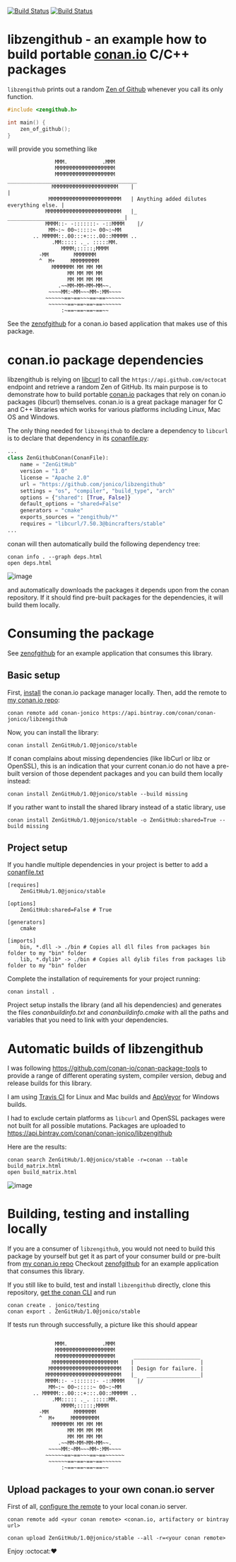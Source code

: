 [![Build Status](https://travis-ci.org/jonico/libzengithub.svg)](https://travis-ci.org/jonico/libzengithub)
[![Build Status](https://ci.appveyor.com/api/projects/status/github/jonico/libzengithub)](https://ci.appveyor.com/project/jonico/libzengithub)

# libzengithub - an example how to build portable [conan.io](https://www.conan.io/) C/C++ packages

```libzengithub``` prints out a random [Zen of Github](http://ben.balter.com/2015/08/12/the-zen-of-github/) whenever you call its only function.

```c
#include <zengithub.h>

int main() {
    zen_of_github();
}
```

will provide you something like

```
               MMM.           .MMM
               MMMMMMMMMMMMMMMMMMM
               MMMMMMMMMMMMMMMMMMM      _________________________________________
              MMMMMMMMMMMMMMMMMMMMM    |                                         |
             MMMMMMMMMMMMMMMMMMMMMMM   | Anything added dilutes everything else. |
            MMMMMMMMMMMMMMMMMMMMMMMM   |_   _____________________________________|
            MMMM::- -:::::::- -::MMMM    |/
             MM~:~ 00~:::::~ 00~:~MM
        .. MMMMM::.00:::+:::.00::MMMMM ..
              .MM::::: ._. :::::MM.
                 MMMM;:::::;MMMM
          -MM        MMMMMMM
          ^  M+     MMMMMMMMM
              MMMMMMM MM MM MM
                   MM MM MM MM
                   MM MM MM MM
                .~~MM~MM~MM~MM~~.
             ~~~~MM:~MM~~~MM~:MM~~~~
            ~~~~~~==~==~~~==~==~~~~~~
             ~~~~~~==~==~==~==~~~~~~
                 :~==~==~==~==~~
```

See the [zenofgithub](https://github.com/jonico/zenofgithub) for a conan.io based application that makes use of this package.

# conan.io package dependencies

libzengithub is relying on [libcurl](https://github.com/lasote/conan-libcurl) to call the ```https://api.github.com/octocat``` endpoint and retrieve a random Zen of GitHub.
Its main purpose is to demonstrate how to build portable [conan.io](https://www.conan.io/) packages that rely on conan.io packages (libcurl) themselves.
conan.io is a great package manager for C and C++ libraries which works for various platforms including Linux, Mac OS and Windows.

The only thing needed for ```libzengithub``` to declare a dependency to ```libcurl``` is to declare that dependency in its [conanfile.py](https://github.com/jonico/libzengithub/blob/master/conanfile.py):

```python
...
class ZenGithubConan(ConanFile):
    name = "ZenGitHub"
    version = "1.0"
    license = "Apache 2.0"
    url = "https://github.com/jonico/libzengithub"
    settings = "os", "compiler", "build_type", "arch"
    options = {"shared": [True, False]}
    default_options = "shared=False"
    generators = "cmake"
    exports_sources = "zengithub/*"
    requires = "libcurl/7.50.3@bincrafters/stable"
...
```

conan will then automatically build the following dependency tree:

```
conan info . --graph deps.html
open deps.html
```

![image](https://user-images.githubusercontent.com/1872314/38522318-7e0c76a4-3c48-11e8-90f3-5ac2f6533a94.png)

and automatically downloads the packages it depends upon from the conan repository. If it should find pre-built packages for the dependencies, it will build them locally.

# Consuming the package

See [zenofgithub](https://github.com/jonico/zenofgithub) for an example application that consumes this library.

## Basic setup

First, [install](http://docs.conan.io/en/latest/installation.html) the conan.io package manager locally.
Then, add the remote to [my conan.io repo](https://api.bintray.com/conan/conan-jonico/libzengithub):

```
conan remote add conan-jonico https://api.bintray.com/conan/conan-jonico/libzengithub
```

Now, you can install the library:

`
conan install ZenGitHub/1.0@jonico/stable
`

If conan complains about missing dependencies (like libCurl or libz or OpenSSL), this is an indication that your current conan.io do not have a pre-built version of those dependent packages and you can build them locally instead:

`
conan install ZenGitHub/1.0@jonico/stable --build missing
`

If you rather want to install the shared library instead of a static library, use

`
conan install ZenGitHub/1.0@jonico/stable -o ZenGitHub:shared=True --build missing
`

## Project setup

If you handle multiple dependencies in your project is better to add a [conanfile.txt](https://github.com/jonico/zenofgithub/blob/master/conanfile.txt)

```
[requires]
    ZenGitHub/1.0@jonico/stable

[options]
    ZenGitHub:shared=False # True
    
[generators]
    cmake

[imports]
    bin, *.dll -> ./bin # Copies all dll files from packages bin folder to my "bin" folder
    lib, *.dylib* -> ./bin # Copies all dylib files from packages lib folder to my "bin" folder
```

Complete the installation of requirements for your project running:</small></span>

`
conan install .
`

Project setup installs the library (and all his dependencies) and generates the files *conanbuildinfo.txt* and *conanbuildinfo.cmake* with all the paths and variables that you need to link with your dependencies.

# Automatic builds of libzengithub 

I was following https://github.com/conan-io/conan-package-tools to provide a range of different operating system, compiler version, debug and release builds for this library.

I am using [Travis CI](https://github.com/jonico/libzengithub/blob/master/.travis.yml) for Linux and Mac builds and [AppVeyor](https://github.com/jonico/libzengithub/blob/master/appveyor.yml) for Windows builds.

I had to exclude certain platforms as ```libcurl``` and OpenSSL packages were not built for all possible mutations. Packages are uploaded to https://api.bintray.com/conan/conan-jonico/libzengithub

Here are the results:

```
conan search ZenGitHub/1.0@jonico/stable -r=conan --table build_matrix.html
open build_matrix.html
```

![image](https://user-images.githubusercontent.com/1872314/28708619-246fbe24-737d-11e7-92f1-ac8d5e149756.png)


# Building, testing and installing locally

If you are a consumer of ```libzengithub```, you would not need to build this package by yourself but get it as part of your consumer build or pre-built from [my conan.io repo](https://api.bintray.com/conan/conan-jonico/libzengithub)
Checkout [zenofgithub](https://github.com/jonico/zenofgithub) for an example application that consumes this library.

If you still like to build, test and install ```libzengithub``` directly, clone this repository, [get the conan CLI](http://docs.conan.io/en/latest/installation.html) and run

```
conan create . jonico/testing
conan export . ZenGitHub/1.0@jonico/stable
```

If tests run through successfully, a picture like this should appear

```

               MMM.           .MMM
               MMMMMMMMMMMMMMMMMMM
               MMMMMMMMMMMMMMMMMMM      _____________________
              MMMMMMMMMMMMMMMMMMMMM    |                     |
             MMMMMMMMMMMMMMMMMMMMMMM   | Design for failure. |
            MMMMMMMMMMMMMMMMMMMMMMMM   |_   _________________|
            MMMM::- -:::::::- -::MMMM    |/
             MM~:~ 00~:::::~ 00~:~MM
        .. MMMMM::.00:::+:::.00::MMMMM ..
              .MM::::: ._. :::::MM.
                 MMMM;:::::;MMMM
          -MM        MMMMMMM
          ^  M+     MMMMMMMMM
              MMMMMMM MM MM MM
                   MM MM MM MM
                   MM MM MM MM
                .~~MM~MM~MM~MM~~.
             ~~~~MM:~MM~~~MM~:MM~~~~
            ~~~~~~==~==~~~==~==~~~~~~
             ~~~~~~==~==~==~==~~~~~~
                 :~==~==~==~==~~
```

## Upload packages to your own conan.io server

First of all, [configure the remote](http://conanio.readthedocs.io/en/latest/reference/commands/remote.html) to your local conan.io server.

```
conan remote add <your conan remote> <conan.io, artifactory or bintray url>
```

```
conan upload ZenGitHub/1.0@jonico/stable --all -r=<your conan remote>
```


Enjoy :octocat::heart:
